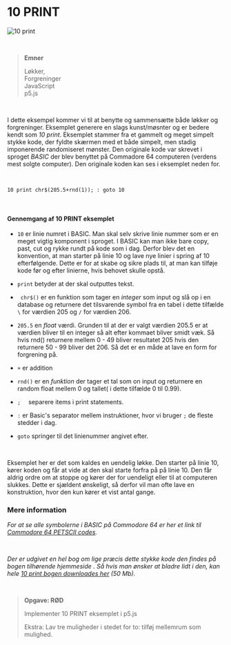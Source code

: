 # 10 PRINT

![10 print](https://i0.wp.com/digitalsouls.com/wp/wp-content/uploads/2014/07/10print504.gif)

​     

> **Emner**
>
> Løkker,<br/>
> Forgreninger<br/>
> JavaScript<br/>
> p5.js

​     

I dette eksempel kommer vi til at benytte og sammensætte både løkker og forgreninger. Eksemplet generere en slags kunst/møsnter og er bedere kendt som *10 print*. Eksemplet stammer fra et gammelt og meget simpelt stykke kode, der fyldte skærmen med et både simpelt, men stadig imponerende randomiseret mønster. Den originale kode var skrevet i sproget *BASIC* der blev benyttet på Commadore 64 computeren (verdens mest solgte computer). Den originale koden kan ses i eksemplet neden for.

​     

```basic
10 print chr$(205.5+rnd(1)); : goto 10
```

​     

#### Gennemgang af 10 PRINT eksemplet

- `10` er linie numret i BASIC. Man skal selv skrive linie nummer som er en meget vigtig komponent i sproget. I BASIC kan man ikke bare copy, past, cut og rykke rundt på kode som i dag. Derfor blev det en konvention, at man starter på linie 10 og lave nye linier i spring af 10 efterfølgende. Dette er for at skabe og sikre plads til, at man kan tilføje kode før og efter linierne, hvis behovet skulle opstå. 

- `print` betyder at der skal outputtes tekst. 

- ` chr$()` er en funktion som tager en *integer* som input og slå op i en database og returnere det tilsvarende symbol fra en tabel i dette tilfælde `\` for værdien 205 og `/` for værdien 206.

- `205.5` en *float* værdi. Grunden til at der er valgt værdien 205.5 er at værdien bliver til en integer så alt efter kommaet bliver smidt væk. Så hvis rnd() returnere mellem 0 - 49 bliver resultatet 205 hvis den returnere 50 - 99 bliver det 206. Så det er en måde at lave en form for forgrening på.
- `+` er addition

- `rnd()` er en *funktion* der tager et tal som on input og returnere en random float mellem 0 og tallet( i dette tilfælde 0 til 0.99). 

- `;  ` separere items i print statements.

- `:` er Basic's separator mellem instruktioner, hvor vi bruger  `;` de fleste stedder i dag. 

- `goto` springer til det linienummer angivet efter.

​     

Eksemplet her er det som kaldes en uendelig løkke. Den starter på linie 10, kører koden og får at vide at den skal starte forfra på på linie 10. Den får aldrig ordre om at stoppe og kører der for uendeligt eller til at computeren slukkes. Dette er sjældent ønskeligt, så derfor vil man ofte lave en konstruktion, hvor den kun kører et vist antal gange.

### Mere information

*For at se alle symbolerne i BASIC på Commodore 64 er her et link til [Commodore 64 PETSCII codes](https://sta.c64.org/cbm64pet.html).*

​          

*Der er udgivet en hel bog om lige præcis dette stykke kode den findes på bogen tilhørende hjemmeside . Så hvis man ønsker at bladre lidt i den, kan hele [10 print bogen downloades her](https://10print.org/10_PRINT_121114.pdf) (50 Mb).*

​     

> **Opgave: RØD**
>
> Implementer 10 PRINT eksemplet i p5.js
>
> Ekstra: Lav tre muligheder i stedet for to: tilføj mellemrum som mulighed.









